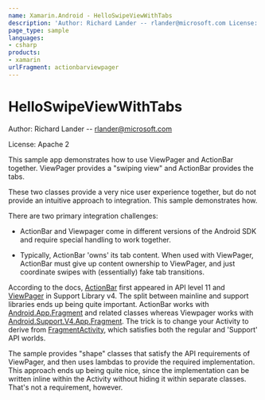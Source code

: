 ```yaml
---
name: Xamarin.Android - HelloSwipeViewWithTabs
description: 'Author: Richard Lander -- rlander@microsoft.com License: Apache 2 This sample app demonstrates how to use ViewPager and ActionBar together....'
page_type: sample
languages:
- csharp
products:
- xamarin
urlFragment: actionbarviewpager
---
```

# HelloSwipeViewWithTabs

Author: Richard Lander -- rlander@microsoft.com

License: Apache 2

This sample app demonstrates how to use ViewPager and ActionBar
together. ViewPager provides a "swiping view" and ActionBar provides
the tabs.

These two classes provide a very nice user experience together, but do
not provide an intuitive approach to integration. This sample
demonstrates how.

There are two primary integration challenges:

- ActionBar and Viewpager come in different versions of the Android SDK and require special handling to work together.

- Typically, ActionBar 'owns' its tab content. When used with ViewPager, ActionBar must give up content ownership to ViewPager, and just coordinate swipes with (essentially) fake tab transitions.

According to the docs,
[ActionBar](http://developer.android.com/guide/topics/ui/actionbar.html)
first appeared in API level 11 and
[ViewPager](http://developer.android.com/reference/android/support/v4/view/ViewPager.html)
in Support Library v4. The split between mainline and support
libraries ends up being quite important. ActionBar works with
[Android.App.Fragment](http://developer.android.com/reference/android/app/Fragment.html)
and related classes whereas Viewpager works with
[Android.Support.V4.App.Fragment](http://developer.android.com/reference/android/support/v4/app/Fragment.html). The
trick is to change your Activity to derive from
[FragmentActivity](http://developer.android.com/reference/android/support/v4/app/FragmentActivity.html),
which satisfies both the regular and 'Support' API worlds.
 
The sample provides "shape" classes that satisfy the API requirements
of ViewPager, and then uses lambdas to provide the required
implementation. This approach ends up being quite nice, since the
implementation can be written inline within the Activity without
hiding it within separate classes. That's not a requirement, however.